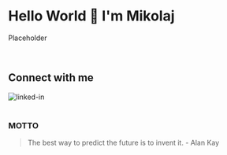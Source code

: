 # Hello World 👋 I'm Mikolaj

Placeholder

<br>

## Connect with me

[<img align="left" alt="linked-in" src="https://img.shields.io/badge/linkedin-%230077B5.svg?&style=for-the-badge&logo=linkedin&logoColor=white" />](https://www.linkedin.com/in/mwitkowicz/)

<br>
<br>

### MOTTO

> The best way to predict the future is to invent it. - Alan Kay
